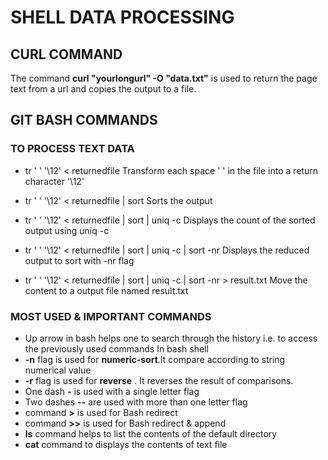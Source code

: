 # SHELL DATA PROCESSING


## CURL COMMAND
The command **curl "yourlongurl" -O "data.txt"** is used to return the page text from a url and copies the output to a file.

## GIT BASH COMMANDS 
### TO PROCESS TEXT DATA
- tr ' ' '\12' < returnedfile
Transform each space ' ' in the file into a return character '\12'

- tr ' ' '\12' < returnedfile | sort
Sorts the output

- tr ' ' '\12' < returnedfile | sort | uniq -c
Displays the count of the sorted output using uniq -c 

- tr ' ' '\12' < returnedfile | sort | uniq -c | sort -nr
Displays the reduced output to sort with -nr flag

- tr ' ' '\12' < returnedfile | sort | uniq -c | sort -nr > result.txt
Move the content to a output file named result.txt

### MOST USED & IMPORTANT COMMANDS
- Up arrow in bash helps one to search through the history i.e. to access the previously used commands
In bash shell
- **-n** flag is used for **numeric-sort**.It compare according to string numerical value
- **-r** flag is used for **reverse** . It reverses the result of comparisons.
- One dash **-** is used with a single letter flag
- Two dashes **--** are used with more than one letter flag
- command **>** is used for Bash redirect
- command **>>** is used for Bash redirect & append 
- **ls** command helps to list the contents of the default directory
- **cat** command to displays the contents of text file





